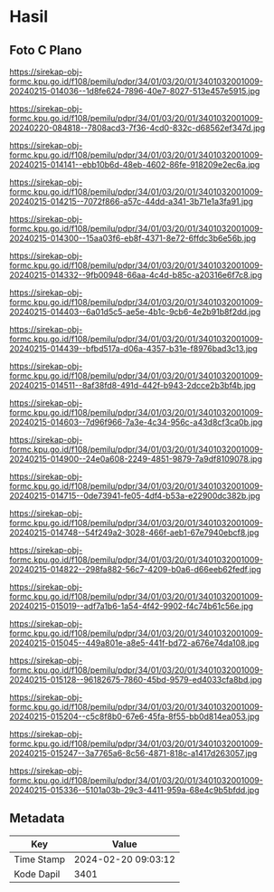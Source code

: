 # Hasil

## Foto C Plano

https://sirekap-obj-formc.kpu.go.id/f108/pemilu/pdpr/34/01/03/20/01/3401032001009-20240215-014036--1d8fe624-7896-40e7-8027-513e457e5915.jpg

https://sirekap-obj-formc.kpu.go.id/f108/pemilu/pdpr/34/01/03/20/01/3401032001009-20240220-084818--7808acd3-7f36-4cd0-832c-d68562ef347d.jpg

https://sirekap-obj-formc.kpu.go.id/f108/pemilu/pdpr/34/01/03/20/01/3401032001009-20240215-014141--ebb10b6d-48eb-4602-86fe-918209e2ec6a.jpg

https://sirekap-obj-formc.kpu.go.id/f108/pemilu/pdpr/34/01/03/20/01/3401032001009-20240215-014215--7072f866-a57c-44dd-a341-3b71e1a3fa91.jpg

https://sirekap-obj-formc.kpu.go.id/f108/pemilu/pdpr/34/01/03/20/01/3401032001009-20240215-014300--15aa03f6-eb8f-4371-8e72-6ffdc3b6e56b.jpg

https://sirekap-obj-formc.kpu.go.id/f108/pemilu/pdpr/34/01/03/20/01/3401032001009-20240215-014332--9fb00948-66aa-4c4d-b85c-a20316e6f7c8.jpg

https://sirekap-obj-formc.kpu.go.id/f108/pemilu/pdpr/34/01/03/20/01/3401032001009-20240215-014403--6a01d5c5-ae5e-4b1c-9cb6-4e2b91b8f2dd.jpg

https://sirekap-obj-formc.kpu.go.id/f108/pemilu/pdpr/34/01/03/20/01/3401032001009-20240215-014439--bfbd517a-d06a-4357-b31e-f8976bad3c13.jpg

https://sirekap-obj-formc.kpu.go.id/f108/pemilu/pdpr/34/01/03/20/01/3401032001009-20240215-014511--8af38fd8-491d-442f-b943-2dcce2b3bf4b.jpg

https://sirekap-obj-formc.kpu.go.id/f108/pemilu/pdpr/34/01/03/20/01/3401032001009-20240215-014603--7d96f966-7a3e-4c34-956c-a43d8cf3ca0b.jpg

https://sirekap-obj-formc.kpu.go.id/f108/pemilu/pdpr/34/01/03/20/01/3401032001009-20240215-014900--24e0a608-2249-4851-9879-7a9df8109078.jpg

https://sirekap-obj-formc.kpu.go.id/f108/pemilu/pdpr/34/01/03/20/01/3401032001009-20240215-014715--0de73941-fe05-4df4-b53a-e22900dc382b.jpg

https://sirekap-obj-formc.kpu.go.id/f108/pemilu/pdpr/34/01/03/20/01/3401032001009-20240215-014748--54f249a2-3028-466f-aeb1-67e7940ebcf8.jpg

https://sirekap-obj-formc.kpu.go.id/f108/pemilu/pdpr/34/01/03/20/01/3401032001009-20240215-014822--298fa882-56c7-4209-b0a6-d66eeb62fedf.jpg

https://sirekap-obj-formc.kpu.go.id/f108/pemilu/pdpr/34/01/03/20/01/3401032001009-20240215-015019--adf7a1b6-1a54-4f42-9902-f4c74b61c56e.jpg

https://sirekap-obj-formc.kpu.go.id/f108/pemilu/pdpr/34/01/03/20/01/3401032001009-20240215-015045--449a801e-a8e5-441f-bd72-a676e74da108.jpg

https://sirekap-obj-formc.kpu.go.id/f108/pemilu/pdpr/34/01/03/20/01/3401032001009-20240215-015128--96182675-7860-45bd-9579-ed4033cfa8bd.jpg

https://sirekap-obj-formc.kpu.go.id/f108/pemilu/pdpr/34/01/03/20/01/3401032001009-20240215-015204--c5c8f8b0-67e6-45fa-8f55-bb0d814ea053.jpg

https://sirekap-obj-formc.kpu.go.id/f108/pemilu/pdpr/34/01/03/20/01/3401032001009-20240215-015247--3a7765a6-8c56-4871-818c-a1417d263057.jpg

https://sirekap-obj-formc.kpu.go.id/f108/pemilu/pdpr/34/01/03/20/01/3401032001009-20240215-015336--5101a03b-29c3-4411-959a-68e4c9b5bfdd.jpg


## Metadata

| Key        | Value               |
| ---------- | ------------------- |
| Time Stamp | 2024-02-20 09:03:12 |
| Kode Dapil | 3401                |



